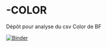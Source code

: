 # -COLOR

Dépôt pour analyse du csv Color de BF

[![Binder](https://mybinder.org/badge.svg)](https://mybinder.org/v2/gh/fmelanie/-COLOR)
